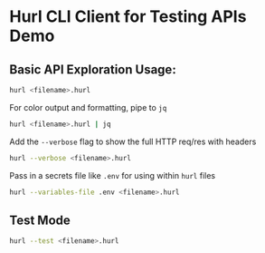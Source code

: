 # Hurl CLI Client for Testing APIs Demo

## Basic API Exploration Usage:
```sh
hurl <filename>.hurl
```

For color output and formatting, pipe to `jq`
```sh
hurl <filename>.hurl | jq
```

Add the `--verbose` flag to show the full HTTP req/res with headers
```sh
hurl --verbose <filename>.hurl
```

Pass in a secrets file like `.env` for using within `hurl` files
```sh
hurl --variables-file .env <filename>.hurl
```

## Test Mode
```sh
hurl --test <filename>.hurl
```
